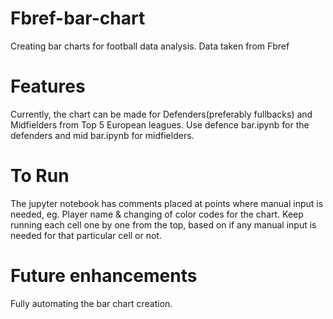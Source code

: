 # Fbref-bar-chart
Creating bar charts for football data analysis. Data taken from Fbref

# Features

Currently, the chart can be made for Defenders(preferably fullbacks) and Midfielders from Top 5 European leagues.
Use defence bar.ipynb for the defenders and mid bar.ipynb for midfielders.

# To Run

The jupyter notebook has comments placed at points where manual input is needed, eg. Player name & changing of color codes for the chart.
Keep running each cell one by one from the top, based on if any manual input is needed for that particular cell or not.

# Future enhancements 

Fully automating the bar chart creation.
